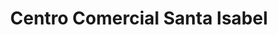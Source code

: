 ---
title: "Centro Comercial Santa Isabel"
url: /san-gil/centro-comercial-santa-isabel/
shop: Einkaufszentrum
---